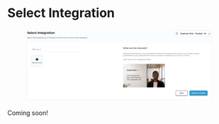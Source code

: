 # Select Integration

<figure><img src="../../.gitbook/assets/image (272).png" alt=""><figcaption></figcaption></figure>

Coming soon!
